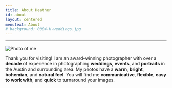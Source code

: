 ```yaml
---
title: About Heather
id: about
layout: centered
menutext: About
# background: 0004-H-weddings.jpg
---
```


------

![Photo of me](/aboutme.jpg "Heather Loomis")

 Thank you for visiting! I am an award-winning photographer with over a **decade** of experience in photographing **weddings**, **events**, and **portraits** in the Austin and surrounding area. My photos have a **warm**, **bright**, **bohemian**, and **natural feel**. You will find me **communicative**, **flexible**, **easy to work with**, and **quick** to turnaround your images.
